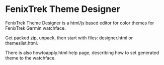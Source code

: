 # FenixTrek Theme Designer

FenixTrek Theme Designer is a html/js based editor for color themes for FenixTrek Garmin watchface.



Get packed zip, unpack, then start with files: designer.html or themeslist.html.



There is also howtoapply.html help page, describing how to set generated theme to the watchface.

